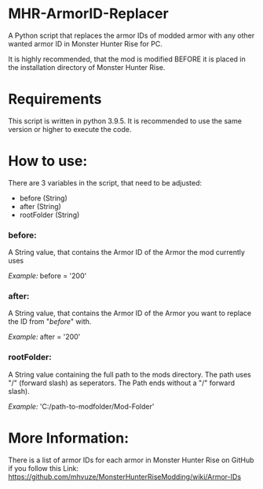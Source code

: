 # MHR-ArmorID-Replacer

A Python script that replaces the armor IDs of modded armor with any other wanted armor ID in Monster Hunter Rise for PC. 

It is highly recommended, that the mod is modified BEFORE it is placed in the installation directory of Monster Hunter Rise.

# Requirements
This script is written in python 3.9.5. It is recommended to use the same version or higher to execute the code.

# How to use:
There are 3 variables in the script, that need to be adjusted:
- before (String)
- after (String)
- rootFolder (String)

### **before**:
A String value, that contains the Armor ID of the Armor the mod currently uses

*Example:* before = '200'

### **after**:
A String value, that contains the Armor ID of the Armor you want to replace the ID from "*before*" with.

*Example:* after = '200'

### **rootFolder**:
A String value containing the full path to the mods directory.
The path uses "/" (forward slash) as seperators. The Path ends without a "/" forward slash).

*Example:* 'C:/path-to-modfolder/Mod-Folder'

# More Information:
There is a list of armor IDs for each armor in Monster Hunter Rise on GitHub if you follow this Link: 
https://github.com/mhvuze/MonsterHunterRiseModding/wiki/Armor-IDs
